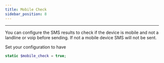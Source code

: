 ```yaml
---
title: Mobile Check
sidebar_position: 8
---
```


---

You can configure the SMS results to check if the device is mobile and not a landline or voip before sending. If not a mobile device SMS will not be sent.

Set your configuration to have

```php
static $mobile_check = true;
```
